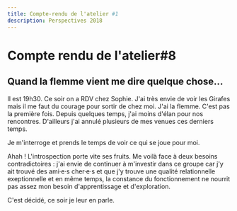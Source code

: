 ```yaml
---
title: Compte-rendu de l'atelier #1
description: Perspectives 2018
---
```


# Compte rendu de l'atelier#8

## Quand la flemme vient me dire quelque chose...

Il est 19h30. Ce soir on a RDV chez Sophie. J'ai très envie de voir les Girafes mais il me faut du courage pour sortir de chez moi. J'ai la flemme. C'est pas la première fois. Depuis quelques temps, j'ai moins d'élan pour nos rencontres. D'ailleurs j'ai annulé plusieurs de mes venues ces derniers temps.  

Je m'interroge et prends le temps de voir ce qui se joue pour moi.  

Ahah ! L'introspection porte vite ses fruits. Me voilà face à deux besoins contradictoires : j'ai envie de continuer à m'investir dans ce groupe car j'y ait trouvé des ami·e·s cher·e·s et que j'y trouve une qualité relationnelle exeptionnelle et en même temps, la constance du fonctionnement ne nourrit pas assez mon besoin d'apprentissage et d'exploration. 

C'est décidé, ce soir je leur en parle. 



